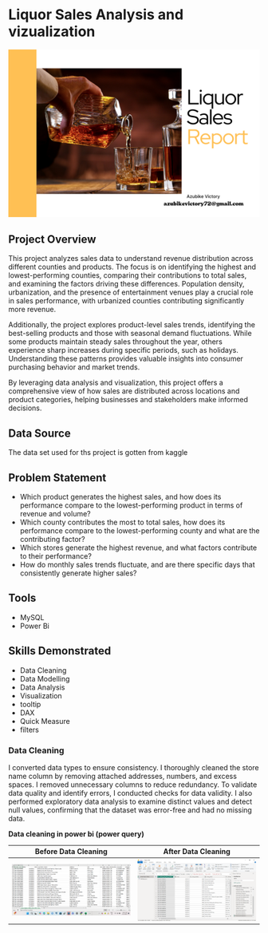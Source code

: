 # Liquor Sales Analysis and vizualization
![](sales_github_liquor.png)

## Project Overview
This project analyzes sales data to understand revenue distribution across different counties and products. The focus is on identifying the highest and lowest-performing counties, comparing their contributions to total sales, and examining the factors driving these differences. Population density, urbanization, and the presence of entertainment venues play a crucial role in sales performance, with urbanized counties contributing significantly more revenue.

Additionally, the project explores product-level sales trends, identifying the best-selling products and those with seasonal demand fluctuations. While some products maintain steady sales throughout the year, others experience sharp increases during specific periods, such as holidays. Understanding these patterns provides valuable insights into consumer purchasing behavior and market trends.

By leveraging data analysis and visualization, this project offers a comprehensive view of how sales are distributed across locations and product categories, helping businesses and stakeholders make informed decisions.

## Data Source
The data set used for ths project is gotten from kaggle

## Problem Statement

- Which product  generates the highest sales, and how does its performance compare to the lowest-performing product in terms of revenue and volume?
- Which county contributes the most to total sales, how does its performance compare to the lowest-performing county and what are the contributing factor?
- Which stores generate the highest revenue, and what factors contribute to their performance?
- How do monthly sales trends fluctuate, and are there specific days that consistently generate higher sales?

## Tools
- MySQL
- Power Bi

## Skills Demonstrated

- Data Cleaning
- Data Modelling
- Data Analysis
- Visualization
- tooltip
- DAX
- Quick Measure
- filters

### Data Cleaning

I converted data types to ensure consistency. I thoroughly cleaned the store name column by removing attached addresses, numbers, and excess spaces. I removed unnecessary columns to reduce redundancy. To validate data quality and identify errors, I conducted checks for data validity. I also performed exploratory data analysis to examine distinct values and detect null values, confirming that the dataset was error-free and had no missing data.

**Data cleaning in power bi (power query)**

Before Data Cleaning                                |                         After Data Cleaning
:--------------------------------------------------:|:--------------------------------------------:
![](before_cleaning_liquor_sales.png)               |         ![](after_cleaning_liquor_sales.png)




